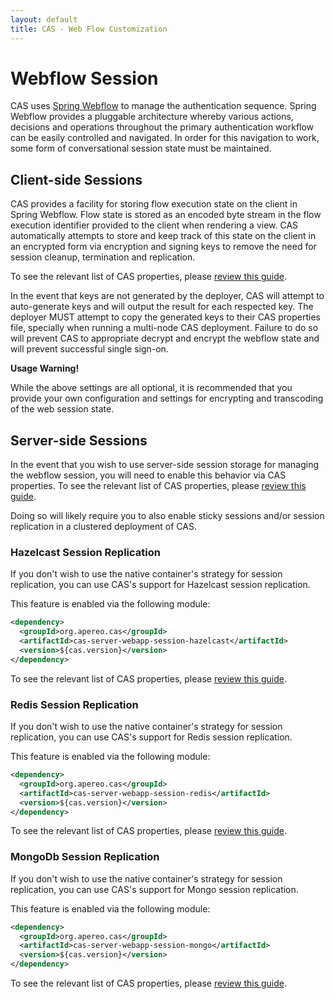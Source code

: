 ```yaml
---
layout: default
title: CAS - Web Flow Customization
---
```


# Webflow Session

CAS uses [Spring Webflow](https://github.com/spring-projects/spring-webflow) to manage the
authentication sequence. Spring Webflow provides a pluggable architecture whereby various actions,
decisions and operations throughout the primary authentication workflow can be easily controlled
and navigated. In order for this navigation to work, some form of conversational session state must be maintained.

## Client-side Sessions

CAS provides a facility for storing flow execution state on the client in Spring Webflow. Flow state is stored as an encoded byte
stream in the flow execution identifier provided to the client when rendering a view. CAS automatically attempts to store
and keep track of this state on the client in an encrypted form via encryption and signing keys
to remove the need for session cleanup, termination and replication.

To see the relevant list of CAS properties, please [review this guide](Configuration-Properties.html#spring-webflow).

In the event that keys are not generated by the deployer, CAS will attempt to auto-generate keys and will output
the result for each respected key. The deployer MUST attempt to copy the generated keys to their CAS properties file, specially when
running a multi-node CAS deployment. Failure to do so will prevent CAS
to appropriate decrypt and encrypt the webflow state and will prevent successful single sign-on.

<div class="alert alert-warning"><strong>Usage Warning!</strong><p>
While the above settings are all optional, it is recommended that you provide your own configuration and settings for encrypting and
transcoding of the web session state.</p></div>

## Server-side Sessions

In the event that you wish to use server-side session storage for managing the webflow session, you will need to enable this behavior
via CAS properties. To see the relevant list of CAS properties, please [review this guide](Configuration-Properties.html#spring-webflow).

Doing so will likely require you to also enable sticky sessions and/or session replication in a clustered deployment of CAS.

### Hazelcast Session Replication

If you don't wish to use the native container's strategy for session replication,
you can use CAS's support for Hazelcast session replication.

This feature is enabled via the following module:

```xml
<dependency>
  <groupId>org.apereo.cas</groupId>
  <artifactId>cas-server-webapp-session-hazelcast</artifactId>
  <version>${cas.version}</version>
</dependency>
```

To see the relevant list of CAS properties, please [review this guide](Configuration-Properties.html#spring-webflow).

### Redis Session Replication

If you don't wish to use the native container's strategy for session replication,
you can use CAS's support for Redis session replication.

This feature is enabled via the following module:

```xml
<dependency>
  <groupId>org.apereo.cas</groupId>
  <artifactId>cas-server-webapp-session-redis</artifactId>
  <version>${cas.version}</version>
</dependency>
```

To see the relevant list of CAS properties, please [review this guide](Configuration-Properties.html#spring-webflow).

### MongoDb Session Replication

If you don't wish to use the native container's strategy for session replication,
you can use CAS's support for Mongo session replication.

This feature is enabled via the following module:

```xml
<dependency>
  <groupId>org.apereo.cas</groupId>
  <artifactId>cas-server-webapp-session-mongo</artifactId>
  <version>${cas.version}</version>
</dependency>
```

To see the relevant list of CAS properties, please [review this guide](Configuration-Properties.html#spring-webflow).
